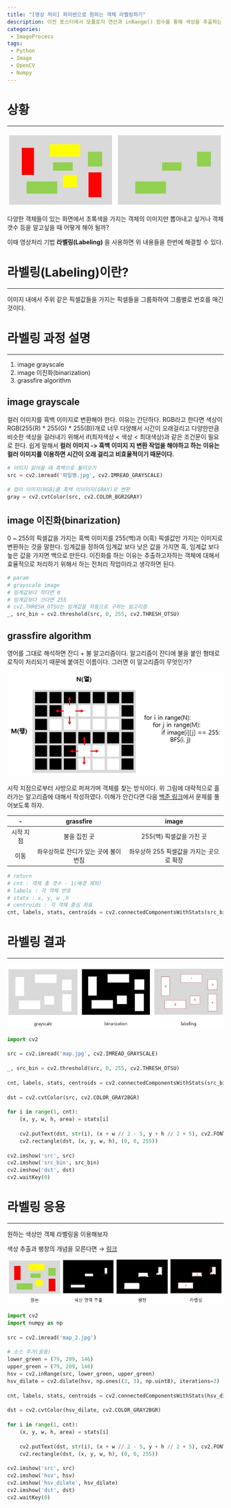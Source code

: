 ```yaml
---
title: "[영상 처리] 파이썬으로 원하는 객체 라벨링하기"
description: 이전 포스터에서 모폴로지 연산과 inRange() 함수를 통해 색상을 추출하는 방법에 대해서 알아보았고 이번 포스터는 찾으려고 하는 색상에 대해서 라벨링(Labeling)를 하는 방법에 대해서 알아보자.
categories:
 - ImageProcess
tags:
 - Python
 - Image
 - OpenCV
 - Numpy
---
```


# 상황

<hr>

![label_situation](/assets/postImages/LabelingFromImage/label_situation.JPG)

다양한 객체들이 있는 화면에서 초록색을 가지는 객체의 이미지만 뽑아내고 싶거나 객체 갯수 등을 알고싶을 때 어떻게 해야 될까?

이때 영상처리 기법 **라벨링(Labeling)** 을 사용하면 위 내용들을 한번에 해결할 수 있다.

# 라벨링(Labeling)이란?

<hr>

이미지 내에서 주위 같은 픽셀값들을 가지는 픽셀들을 그룹화하여 그룹별로 번호를 매긴 것이다.

# 라벨링 과정 설명

<hr>

1. image grayscale
2. image 이진화(binarization)
3. grassfire algorithm

## image grayscale

컬러 이미지를 흑백 이미지로 변환해야 한다. 이유는 간단하다. RGB라고 한다면 색상이 RGB(255(R) * 255(G) * 255(B))개로 너무 다양해서 시간이 오래걸리고 다양한만큼 비슷한 색상을 걸러내기 위해서 if(최저색상 < 색상 < 최대색상)과 같은 조건문이 필요로 한다.
쉽게 말해서 **컬러 이미지 -> 흑백 이미지 지 변환 작업을 해야하고 하는 이유는 컬러 이미지를 이용하면 시간이 오래 걸리고 비효율적이기 때문이다.**

``` python
# 이미지 읽어올 때 흑백으로 불러오기
src = cv2.imread('파일명.jpg', cv2.IMREAD_GRAYSCALE)

# 컬러 이미지(RGB)를 흑백 이이미지(GRAY)로 변환
gray = cv2.cvtColor(src, cv2.COLOR_BGR2GRAY)
```

## image 이진화(binarization)

0 ~ 255의 픽셀값을 가지는 흑백 이미지를 255(백)과 0(흑) 픽셀값만 가지는 이미지로 변환하는 것을 말한다.
임계값을 정하여 임계값 보다 낮은 값을 가지면 흑, 임계값 보다 높은 값을 가지면 백으로 만든다.
이진화를 하는 이유는 추출하고자하는 객체에 대해서 효율적으로 처리하기 위해서 하는 전처리 작업이라고 생각하면 된다.

``` python
# param
# grayscale image
# 임계값보다 작다면 0
# 임계값보다 크다면 255
# cv2.THRESH_OTSU는 임계값을 자동으로 구하는 알고리즘
_, src_bin = cv2.threshold(src, 0, 255, cv2.THRESH_OTSU)
```

## grassfire algorithm

영어를 그대로 해석하면 잔디 + 불 알고리즘이다. 알고리즘이 잔디에 불을 붙인 형태로 로직이 처리되기 때문에 붙여진 이름이다. 그러면 이 알고리즘이 무엇인가?

![label_explanation](/assets/postImages/LabelingFromImage/label_explanation.JPG)

시작 지점으로부터 사방으로 퍼져가며 객체를 찾는 방식이다. 위 그림에 대략적으로 흘러가는 알고리즘에 대해서 작성하였다. 이해가 안간다면 다음 [백준 링크](https://www.acmicpc.net/problem/21938)에서 문제를 풀어보도록 하자.

|-|grassfire|image|
|:-:|:-:|:-:|
|시작 지점|불을 집힌 곳|255(백) 픽셀값을 가진 곳|
|이동|좌우상하로 잔디가 있는 곳에 불이 번짐|좌우상하 255 픽셀값을 가지는 곳으로 확장|

``` python
# return
# cnt : 객체 총 갯수 - 1(배경 제외)
# labels : 각 객체 번호
# stats : x, y, w ,h
# centroids : 각 객체 중심 좌표
cnt, labels, stats, centroids = cv2.connectedComponentsWithStats(src_bin)
```

# 라벨링 결과

<hr>

![label_result](/assets/postImages/LabelingFromImage/label_result.JPG)

``` python
import cv2

src = cv2.imread('map.jpg', cv2.IMREAD_GRAYSCALE)

_, src_bin = cv2.threshold(src, 0, 255, cv2.THRESH_OTSU)

cnt, labels, stats, centroids = cv2.connectedComponentsWithStats(src_bin)

dst = cv2.cvtColor(src, cv2.COLOR_GRAY2BGR)

for i in range(1, cnt):
    (x, y, w, h, area) = stats[i]

    cv2.putText(dst, str(i), (x + w // 2 - 5, y + h // 2 + 5), cv2.FONT_HERSHEY_PLAIN, 1, (0, 0, 255), 1, cv2.LINE_AA)
    cv2.rectangle(dst, (x, y, w, h), (0, 0, 255))

cv2.imshow('src', src)
cv2.imshow('src_bin', src_bin)
cv2.imshow('dst', dst)
cv2.waitKey(0)
```

# 라벨링 응용

<hr>

원하는 색상만 객체 라벨링을 이용해보자

색상 추출과 팽창의 개념을 모른다면 → [링크](https://mangchhe.github.io/imageprocess/2021/06/07/ExtractDarkColorFromImage/)

![label_result2](/assets/postImages/LabelingFromImage/label_result2.JPG)

``` python
import cv2
import numpy as np

src = cv2.imread('map_2.jpg')

# 소스 추가(응용)
lower_green = (79, 209, 146)
upper_green = (79, 209, 146)
hsv = cv2.inRange(src, lower_green, upper_green)
hsv_dilate = cv2.dilate(hsv, np.ones((3, 3), np.uint8), iterations=3)

cnt, labels, stats, centroids = cv2.connectedComponentsWithStats(hsv_dilate)

dst = cv2.cvtColor(hsv_dilate, cv2.COLOR_GRAY2BGR)

for i in range(1, cnt):
    (x, y, w, h, area) = stats[i]

    cv2.putText(dst, str(i), (x + w // 2 - 5, y + h // 2 + 5), cv2.FONT_HERSHEY_PLAIN, 1, (0, 0, 255), 1, cv2.LINE_AA)
    cv2.rectangle(dst, (x, y, w, h), (0, 0, 255))

cv2.imshow('src', src)
cv2.imshow('hsv', hsv)
cv2.imshow('hsv_dilate', hsv_dilate)
cv2.imshow('dst', dst)
cv2.waitKey(0)
```
